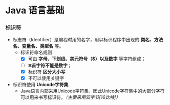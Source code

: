 # Java 语言基础
### 标识符
* 标志符（Identifier）是编程时用的名字，用以标识程序中出现的 **类名、方法名、变量名、类型名** 等。
    * 标识符命名规则
        - [x] 可由 **字母、下划线、美元符号（$）以及数字** 等字符组成；
        - [ ] :x:**首字符不能是数字**；
        - [x] 标识符 **区分大小写**
        - [x] 不可以使用关键字
* 标识符使用 **Unicode字符集**
   * Java语言内部采用Unicode字符集，因此Unicode字符集中的大部分字符可以用来书写标识符。*（主要采用双字节[16比特]）*
